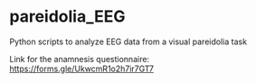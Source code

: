 # pareidolia_EEG
Python scripts to analyze EEG data from a visual pareidolia task


Link for the anamnesis questionnaire:
https://forms.gle/UkwcmR1o2h7ir7GT7
